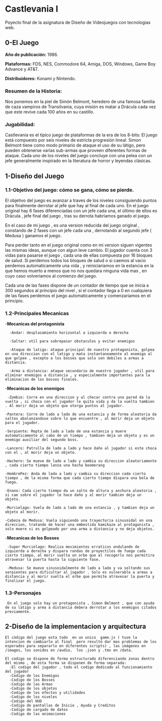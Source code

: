 # Castlevania I
Poyecto final de la asignatura de Diseño de Videojuegos con tecnologias web.
## 0-El Juego
  **Año de publicación:** 1986.
  
  **Plataformas:** FDS, NES, Commodore 64, Amiga, DOS, Windows, Game Boy Advance y AT&T. 
  
  **Distribuidores:**  Konami y Nintendo. 
  
  ### Resumen de la Historia: 
  Nos ponemos en la piel de Simón Belmont, heredero de una famosa familia de caza vampiros de Transilvania, cuya    misión es matar a Drácula cada vez que este revive cada 100 años en su castillo.
  ### Jugabilidad:
  Castlevania es el típico juego de plataformas de la era de los 8-bits: El juego está compuesto por seis niveles de estricta progresión lineal. Simon Belmont tiene como modo primario de ataque el uso de su látigo, pero pueden obtenerse varias sub-armas que proveen diferentes formas de ataque. Cada uno de los niveles del juego concluye con una pelea con un jefe generalmente inspirado en la literatura de horror y leyendas clásicas. 
## 1-Diseño del Juego
   ### 1.1-Objetivo del juego: cómo se gana, cómo se pierde.
   El objetivo del juego es avanzar a traves de los niveles consiguiendo puntos para finalmente  derrotar al jefe que hay al final de cada uno. En el juego original hay 6 fases diferenciadas con un jefe cada una, el último de  ellos es Drácula , jefe final del juego , tras su derrota habriamos ganado el juego. 
   
   En el caso de mi juego , es una version reducida del juego original , constando de 2 fases con un jefe cada una , derrotando al segundo jefe ( Medusa ) ganamos el juego.
   
   Para perder tanto en el juego original como en mi version siguen vigentes las mismas ideas, aunque con algun leve cambio. El jugador cuenta con 3 vidas para pasarse el juego , cada una de ellas compuesta por 16 bloques de salud. Si perdemos todos los bloques de salud o si caemos al vacio perdemos automaticamente una vida , y reiniciaríamos en la estancia en la que hemos muerto a menos que no nos quedara ninguna vida mas , en cuyo caso volveriamos al comienzo del juego.
   
   Cada una de las fases dispone de un contador de tiempo que se inicia a 300 segundos al principio del nivel , si el contador llega a 0 en cualquiera de las fases perdemos el juego automaticamente y comenzariamos en el principio.
   ### 1.2-Principales Mecanicas
   -**Mecanicas del protagonista** 
   
      -Andar: desplazamiento horizontal a izquierda o derecha
      
      -Saltar: util para sobrepasar obstaculos y evitar enemigos
      
      -Ataque de latigo: ataque principal de nuestro protagonista, golpea en una direccion con el latigo y mata instantaneamente al enemigo al que golpee , excepto a los bosses que solo son debiles a armas a distancia.
      
      -Arma a distancia: ataque secundario de nuestro jugador , util para eliminar enemigos a distancia , y especialmente importantes para la eliminacion de los bosses finales.
      
   -**Mecanicas de los enemigos**   
   
     -Zombie: Corre en una direccion y al chocar contra una pared da la vuelta , si choca con el jugador le quita vida y da la vuelta tambien . Al morir deja un objeto que otorga puntos al jugador.
       
    -Pantera: Corre de lado a lado de una estancia y de forma aleatoria da saltos abalanzandose sobre lo que encuentre , al morir deja un objeto para el jugador.
   
    -Serpiente: Repta de lado a lado de una estancia y muere automaticamente al cabo de un tiempo , tambien deja un objeto y es un enemigo auxiliar del segundo boss.
   
    -Lancero: Patrulla de lado a lado y hace daño al jugador si este choca con el , al morir deja un objeto.
   
    -Hachero: Se mueve de lado a lado y cambia su direccion aleatoriamente , cada cierto tiempo lanza una hacha boomerang 
   
    -HombrePez: Anda de lado a lado y cambia su direccion cada cierto tiempo , de la misma forma que cada cierto tiempo dispara una bola de fuego.
   
    -Enano: Cada cierto tiempo da un salto de altura y anchura aleatoria , si cae sobre el jugador le hace daño y al morir tambien deja un objeto.
   
    -Murcielago: Vuela de lado a lado de una estancia , y tambien deja un objeto al morir.
   
    -Cabeza de Medusa: Vuela siguiendo una trayectoria sinusoidal en una direccion, tratando de hacer una embestida kamikaze al protagonista , solo muere si es golpeado por una arma a distancia y no deja objetos.
   
   -**Mecanicas de los Bosses**   
   
     -Super Murcielago: Realiza movimientos erraticos ondulando de izquierda a derecha y dispara rondas de proyectiles de fuego cada cierto tiempo, al morir suelta un orbe que al recogerlo nos permitira atravesar la puerta hasta la siguiente fase.
     
     -Medusa: Se mueve sinusoidalmente de lado a lado y va soltando sus serpientes para dificultar al jugador . Solo es vulnerable a armas a distancia y al morir suelta el orbe que permite atravesar la puerta y finalizar el juego.
   ### 1.3-Personajes
     En el juego solo hay un protagonista , Simon Belmont , que con ayuda de su latigo y arma a distancia debera derrotar a los enemigos citados previamente.
## 2-Diseño de la implementacion y arquitectura

    El código del juego esta todo  en un unico  game.js ( tuve la intencion de cambiarlo al final  pero resultó dar mas problemas de los esperados para separarlo en diferentes scripts) , las imágenes en /images, los sonidos en /audio,  los .json y .tmx en /data.
    
    El codigo se dispone de forma estructurado diferenciando zonas dentro del mismo , de esta forma se disponen de forma separada:
      -El codigo del jugador , todo el codigo dedicado al funcionamiento del jugador
      -Codigo de los Enemigos
      -Codigo de los Bosses
      -Codigo de las Armas
      -Codigo de los objetos
      -Codigo de los efectos y utilidades
      -Codigo de los niveles
      -Codigo del HUD
      -Codigo de pantallas de Inicio , Ayuda y Creditos
      -Codigo de cargado de datos
      -Codigo de las animaciones  
